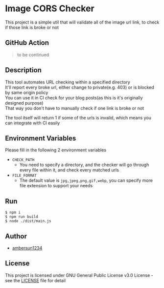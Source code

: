 # Image CORS Checker
This project is a simple util that will validate all of the image url link, to check if those link is broke or not

## GitHub Action
> to be continued

## Description
This tool automates URL checking within a specified directory\
It'll report every broke url, either change to private(e.g. 403) or is blocked by same origin policy\
You can use it in CI check for your blog posts(as this is it's originally designed purpose)\
That way you don't have to manually check if one link is broke or not

The tool itself will return 1 if some of the urls is invalid, which means you can integrate with CI easily

## Environment Variables
Please fill in the following 2 environment variables
+ `CHECK_PATH`
    + You need to specify a directory, and the checker will go through every file within it, and check every matched urls
+ `FILE_FORMAT`
    + The default value is `jpg,jpeg,png,gif,webp`, you can specify more file extension to support your needs

## Run
```
$ npm i
$ npm run build
$ node ./dist/main.js
```

## Author
+ [ambersun1234](https://github.com/ambersun1234)

## License
This project is licensed under GNU General Public License v3.0 License - see the [LICENSE](./LICENSE) file for detail